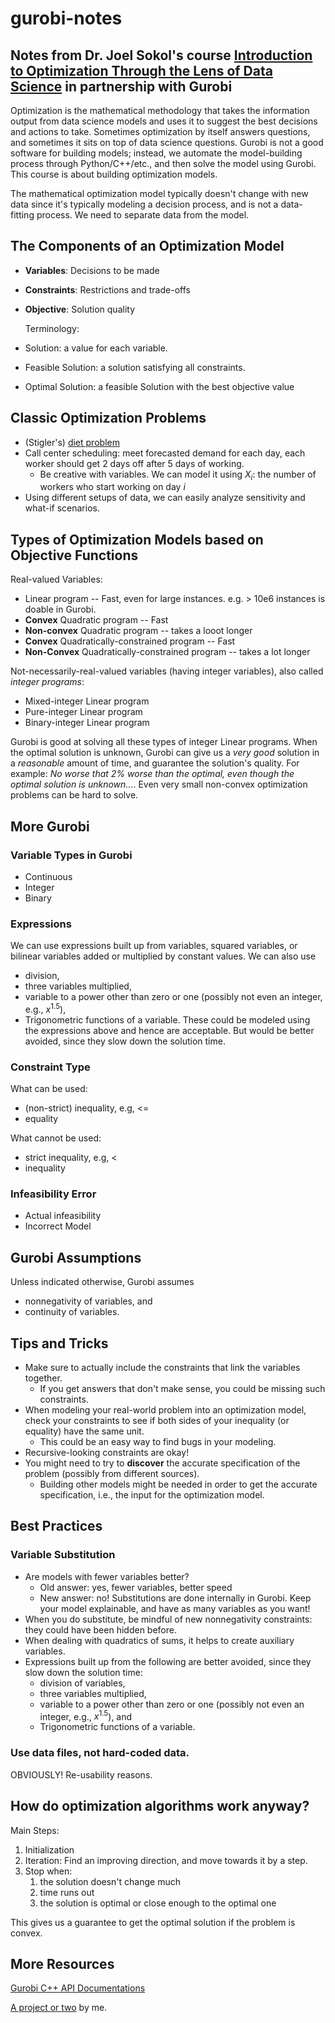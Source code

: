 # gurobi-notes
## Notes from Dr. Joel Sokol's course [Introduction to Optimization Through the Lens of Data Science](https://www.gurobi.com/resources/intro-to-optimization-through-the-lens-of-data-science/) in partnership with Gurobi 

Optimization is the mathematical methodology that takes the information output from data science models and uses it to suggest the best decisions and actions to take.
Sometimes optimization by itself answers questions, and sometimes it sits on top of data science questions.
Gurobi is not a good software for building models; instead, we automate the model-building process through Python/C++/etc., and then solve the model using Gurobi.
This course is about building optimization models.

The mathematical optimization model typically doesn't change with new data since it's typically modeling a decision process, and is not a data-fitting process.
We need to separate data from the model.

## The Components of an Optimization Model
- **Variables**: Decisions to be made
- **Constraints**: Restrictions and trade-offs
- **Objective**: Solution quality

  Terminology:
- Solution: a value for each variable.
- Feasible Solution: a solution satisfying all constraints.
- Optimal Solution: a feasible Solution with the best objective value

## Classic Optimization Problems
- (Stigler's) [diet problem](https://en.wikipedia.org/wiki/Stigler_diet)
- Call center scheduling: meet forecasted demand for each day, each worker should get 2 days off after 5 days of working.
  - Be creative with variables. We can model it using $X_i$: the number of workers who start working on day $i$
- Using different setups of data, we can easily analyze sensitivity and what-if scenarios.

## Types of Optimization Models based on Objective Functions
Real-valued Variables:
- Linear program -- Fast, even for large instances. e.g. > 10e6 instances is doable in Gurobi.
- **Convex** Quadratic program -- Fast
- **Non-convex** Quadratic program -- takes a looot longer
- **Convex** Quadratically-constrained program -- Fast
- **Non-Convex** Quadratically-constrained program -- takes a lot longer

Not-necessarily-real-valued variables (having integer variables), also called _integer programs_:
- Mixed-integer Linear program
- Pure-integer Linear program
- Binary-integer Linear program
 
Gurobi is good at solving all these types of integer Linear programs. 
When the optimal solution is unknown, Gurobi can give us a _very good_ solution in a _reasonable_ amount of time, and guarantee the solution's quality. For example: _No worse that 2% worse than the optimal, even though the optimal solution is unknown..._.
Even very small non-convex optimization problems can be hard to solve. 
## More Gurobi
### Variable Types in Gurobi
- Continuous
- Integer
- Binary
### Expressions
We can use expressions built up from variables, squared variables, or bilinear variables added or multiplied by constant values.
We can also use 
- division,
- three variables multiplied,
- variable to a power other than zero or one (possibly not even an integer, e.g., $x^{1.5}$),
- Trigonometric functions of a variable.
These could be modeled using the expressions above and hence are acceptable.
But would be better avoided, since they slow down the solution time.
### Constraint Type
What can be used:
- (non-strict) inequality, e.g, <=
- equality

What cannot be used:
- strict inequality, e.g, <
- inequality
### Infeasibility Error
- Actual infeasibility
- Incorrect Model 
## Gurobi Assumptions
Unless indicated otherwise, Gurobi assumes
- nonnegativity of variables, and
- continuity of variables.
  
## Tips and Tricks
- Make sure to actually include the constraints that link the variables together.
  - If you get answers that don't make sense, you could be missing such constraints.
- When modeling your real-world problem into an optimization model, check your constraints to see if both sides of your inequality (or equality) have the same unit.
  - This could be an easy way to find bugs in your modeling.
- Recursive-looking constraints are okay!
- You might need to try to **discover** the accurate specification of the problem (possibly from different sources).
   - Building other models might be needed in order to get the accurate specification, i.e., the input for the optimization model.
## Best Practices
### Variable Substitution
- Are models with fewer variables better?
  - Old answer: yes, fewer variables, better speed
  - New answer: no! Substitutions are done internally in Gurobi. Keep your model explainable, and have as many variables as you want! 
- When you do substitute, be mindful of new nonnegativity constraints: they could have been hidden before.
- When dealing with quadratics of sums, it helps to create auxiliary variables.
- Expressions built up from the following are better avoided, since they slow down the solution time:
  - division of variables,
  - three variables multiplied,
  - variable to a power other than zero or one (possibly not even an integer, e.g., $x^{1.5}$), and
  - Trigonometric functions of a variable.
### Use data files, not hard-coded data.
OBVIOUSLY! Re-usability reasons.

## How do optimization algorithms work anyway?
Main Steps:
1. Initialization
2. Iteration: Find an improving direction, and move towards it by a step.
3. Stop when:
     1. the solution doesn't change much
     2. time runs out
     3. the solution is optimal or close enough to the optimal one

This gives us a guarantee to get the optimal solution if the problem is convex.

## More Resources
[Gurobi C++ API Documentations](https://docs.gurobi.com/projects/optimizer/en/current/reference/cpp.html)

[A project or two](https://github.com/sfzgzs/gurobi-notes/tree/main/makeup-supply-chain-project) by me.
